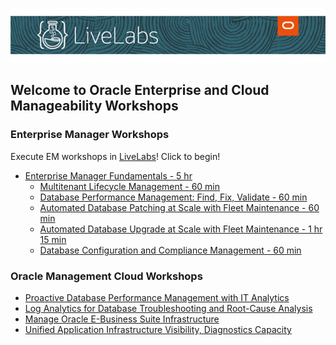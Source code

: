 [![](../common/images/livelabs-banner-formarketplace.png)](http://bit.ly/golivelabs)
## Welcome to Oracle Enterprise and Cloud Manageability Workshops

### Enterprise Manager Workshops
Execute EM workshops in [LiveLabs](http://bit.ly/golivelabs)!  Click to begin!

- [Enterprise Manager Fundamentals - 5 hr](https://apexapps.oracle.com/pls/apex/dbpm/r/livelabs/view-workshop?p180_id=574)
    - [Multitenant Lifecycle Management - 60 min](https://apexapps.oracle.com/pls/apex/dbpm/r/livelabs/view-workshop?p180_id=656)
    - [Database Performance Management: Find, Fix, Validate - 60 min](https://apexapps.oracle.com/pls/apex/dbpm/r/livelabs/view-workshop?p180_id=660)
    - [Automated Database Patching at Scale with Fleet Maintenance - 60 min](https://apexapps.oracle.com/pls/apex/dbpm/r/livelabs/view-workshop?p180_id=661)
    - [Automated Database Upgrade at Scale with Fleet Maintenance - 1 hr 15 min](https://apexapps.oracle.com/pls/apex/dbpm/r/livelabs/view-workshop?p180_id=662)
    - [Database Configuration and Compliance Management - 60 min](https://apexapps.oracle.com/pls/apex/dbpm/r/livelabs/view-workshop?p180_id=659)

### Oracle Management Cloud Workshops
- [Proactive Database Performance Management with IT Analytics](management_cloud/pro_dbperf_ita.md)
- [Log Analytics for Database Troubleshooting and Root-Cause Analysis](management_cloud/log_analytics_of_databases.md)
- [Manage Oracle E-Business Suite Infrastructure](management_cloud/omcebs.md)
- [Unified Application Infrastructure Visibility, Diagnostics Capacity](management_cloud/omcunified.md)
